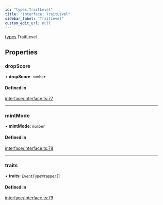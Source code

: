 ```yaml
---
id: "types.TraitLevel"
title: "Interface: TraitLevel"
sidebar_label: "TraitLevel"
custom_edit_url: null
---
```


[types](../namespaces/types.md).TraitLevel

## Properties

### dropScore

• **dropScore**: `number`

#### Defined in

[interface/interface.ts:77](https://github.com/CityOfZion/isengard/blob/5015463/sdk/src/interface/interface.ts#L77)

___

### mintMode

• **mintMode**: `number`

#### Defined in

[interface/interface.ts:78](https://github.com/CityOfZion/isengard/blob/5015463/sdk/src/interface/interface.ts#L78)

___

### traits

• **traits**: [`EventTypeWrapper`](types.EventTypeWrapper.md)[]

#### Defined in

[interface/interface.ts:79](https://github.com/CityOfZion/isengard/blob/5015463/sdk/src/interface/interface.ts#L79)
